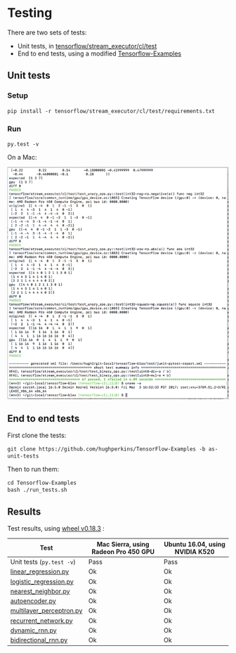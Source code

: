 # Testing

There are two sets of tests:
- Unit tests, in [tensorflow/stream_executor/cl/test](tensorflow/stream_executor/cl/test)
- End to end tests, using a modified [Tensorflow-Examples](https://github.com/aymericdamien/TensorFlow-Examples.git)

## Unit tests


### Setup
```
pip install -r tensorflow/stream_executor/cl/test/requirements.txt
```

### Run

```
py.test -v
```

On a Mac:

<img src="img/mac_sierra_tests.png" width="600" />

## End to end tests

First clone the tests:
```
git clone https://github.com/hughperkins/TensorFlow-Examples -b as-unit-tests
```

Then to run them:
```
cd Tensorflow-Examples
bash ./run_tests.sh
```

## Results

Test results, using [wheel v0.18.3](https://github.com/hughperkins/tf-coriander/releases/tag/v0.18.3) :

| Test | Mac Sierra, using Radeon Pro 450 GPU | Ubuntu 16.04, using NVIDIA K520 |
|----- |-------|-------|
| Unit tests (`py.test -v`) | Pass | Pass |
| [linear_regression.py](https://github.com/hughperkins/TensorFlow-Examples/blob/as-unit-tests/examples/2_BasicModels/linear_regression.py) |  Ok | Ok |
| [logistic_regression.py](https://github.com/hughperkins/TensorFlow-Examples/blob/as-unit-tests/examples/2_BasicModels/logistic_regression.py) | Ok | Ok |
| [nearest_neighbor.py](https://github.com/hughperkins/TensorFlow-Examples/blob/as-unit-tests/examples/2_BasicModels/nearest_neighbor.py)  | Ok | Ok |
| [autoencoder.py](https://github.com/hughperkins/TensorFlow-Examples/blob/as-unit-tests/examples/3_NeuralNetworks/autoencoder.py)| Ok | Ok |
| [multilayer_perceptron.py](https://github.com/hughperkins/TensorFlow-Examples/blob/as-unit-tests/examples/3_NeuralNetworks/multilayer_perceptron.py)  | Ok | Ok |
| [recurrent_network.py](https://github.com/hughperkins/TensorFlow-Examples/blob/as-unit-tests/examples/3_NeuralNetworks/recurrent_network.py)  | Ok | Ok |
| [dynamic_rnn.py](https://github.com/hughperkins/TensorFlow-Examples/blob/as-unit-tests/examples/3_NeuralNetworks/dynamic_rnn.py)  | Ok | Ok |
| [bidirectional_rnn.py](https://github.com/hughperkins/TensorFlow-Examples/blob/as-unit-tests/examples/3_NeuralNetworks/bidirectional_rnn.py)  | Ok | Ok |
